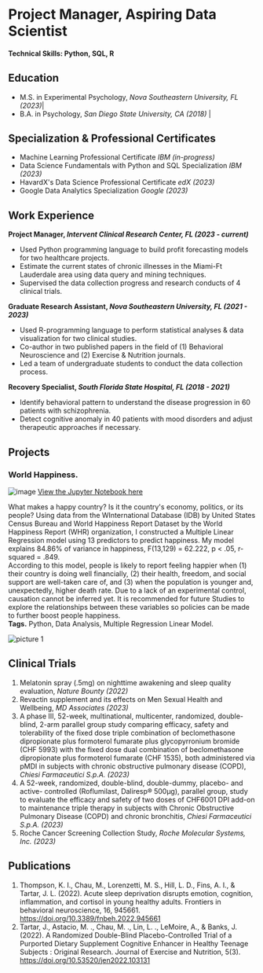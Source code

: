 # Project Manager, Aspiring Data Scientist
#### Technical Skills: Python, SQL, R


## Education       		
- M.S. in Experimental Psychology, _Nova Southeastern University, FL (2023)_|	        		
- B.A. in Psychology, _San Diego State University, CA (2018)_ |


## Specialization & Professional Certificates       	
- Machine Learning Professional Certificate _IBM (in-progress)_ 
- Data Science Fundamentals with Python and SQL Specialization _IBM (2023)_ 
- HavardX's Data Science Professional Certificate _edX (2023)_ 
- Google Data Analytics Specialization _Google (2023)_ 


## Work Experience
**Project Manager, _Intervent Clinical Research Center, FL (2023 - current)_**
- Used Python programming language to build profit forecasting models for two healthcare projects.
- Estimate the current states of chronic illnesses in the Miami-Ft Lauderdale area using data query and mining techniques.  
- Supervised the data collection progress and research conducts of 4 clinical trials. 

**Graduate Research Assistant, _Nova Southeastern University, FL (2021 - 2023)_**
- Used R-programming language to perform statistical analyses & data visualization for two clinical studies.
- Co-author in two published papers in the field of (1) Behavioral Neuroscience and (2) Exercise & Nutrition journals.  
- Led a team of undergraduate students to conduct the data collection process.

**Recovery Specialist, _South Florida State Hospital, FL (2018 - 2021)_**
- Identify behavioral pattern to understand the disease progression in 60 patients with schizophrenia.
- Detect cognitive anomaly in 40 patients with mood disorders and adjust therapeutic approaches if necessary. 


## Projects
### World Happiness.
![image](https://github.com/mchau29/mchau29.github.io/assets/113917229/916046e7-ad4f-4255-8d62-6e89d587c2ef)
[View the Jupyter Notebook here](https://github.com/mchau29/world-happiness/blob/main/world%20happiness.ipynb)

What makes a happy country? Is it the country's economy, politics, or its people? Using data from the WInternational Database (IDB) by United States Census Bureau and World Happiness Report Dataset by the World Happiness Report (WHR) organization, I constructed a Multiple Linear Regression model using 13 predictors to predict happiness. My model explains 84.86% of variance in happiness, F(13,129) = 62.222, p < .05, r-squared = .849. \
According to this model, people is likely to report feeling happier when (1) their country is doing well financially, (2) their health, freedom, and social support are well-taken care of, and (3) when the population is younger and, unexpectedly, higher death rate. Due to a lack of an experimental control, causation cannot be inferred yet. It is recommended for future Studies to explore the relationships between these variables so policies can be made to further boost people happiness. \
**Tags.** Python, Data Analysis, Multiple Regression Linear Model. 

![picture 1](/assets/img/eeg_band_discovery.jpeg)


## Clinical Trials
1. Melatonin spray (.5mg) on nighttime awakening and sleep quality evaluation, _Nature Bounty (2022)_
2. Revactin supplement and its effects on Men Sexual Health and Wellbeing, _MD Associates (2023)_
3. A phase III, 52-week, multinational, multicenter, randomized, double-blind, 2-arm parallel group study comparing efficacy, safety and tolerability of the fixed dose triple combination of beclomethasone dipropionate plus formoterol fumarate plus glycopyrronium bromide (CHF 5993) with the fixed dose dual combination of beclomethasone dipropionate plus formoterol fumarate (CHF 1535), both administered via pMDI in subjects with chronic obstructive pulmonary disease (COPD), _Chiesi Farmaceutici S.p.A. (2023)_
4. A 52-week, randomized, double-blind, double-dummy, placebo- and active- controlled (Roflumilast, Daliresp® 500μg), parallel group, study to evaluate the efficacy and safety of two doses of CHF6001 DPI add-on to maintenance triple therapy in subjects with Chronic Obstructive Pulmonary Disease (COPD) and chronic bronchitis, _Chiesi Farmaceutici S.p.A. (2023)_
5. Roche Cancer Screening Collection Study, _Roche Molecular Systems, Inc. (2023)_


## Publications
1. Thompson, K. I., Chau, M., Lorenzetti, M. S., Hill, L. D., Fins, A. I., & Tartar, J. L. (2022). Acute sleep deprivation disrupts emotion, cognition, inflammation, and cortisol in young healthy adults. Frontiers in behavioral neuroscience, 16, 945661. https://doi.org/10.3389/fnbeh.2022.945661
2. Tartar, J., Astacio, M. ., Chau, M. ., Lin, L. ., LeMoire, A., & Banks, J. (2022). A Randomized Double-Blind Placebo-Controlled Trial of a Purported Dietary Supplement Cognitive Enhancer in Healthy Teenage Subjects : Original Research. Journal of Exercise and Nutrition, 5(3). https://doi.org/10.53520/jen2022.103131
